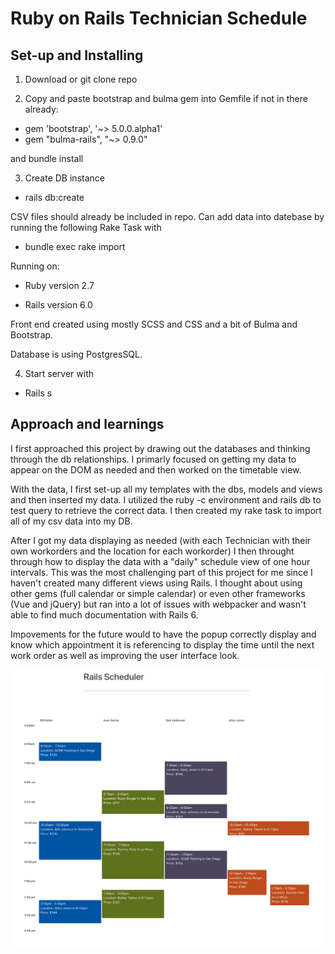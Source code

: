 # Ruby on Rails Technician Schedule

## Set-up and Installing

1. Download or git clone repo

2. Copy and paste bootstrap and bulma gem into Gemfile if not in there already:

- gem 'bootstrap', '~> 5.0.0.alpha1'
- gem "bulma-rails", "~> 0.9.0"

and bundle install

3. Create DB instance
* rails db:create

CSV files should already be included in repo. Can add data into datebase by running the following Rake Task with
* bundle exec rake import

Running on: 

* Ruby version
2.7

* Rails version
6.0

Front end created using mostly SCSS and CSS and a bit of Bulma and Bootstrap. 

Database is using PostgresSQL. 

4. Start server with
* Rails s


## Approach and learnings
I first approached this project by drawing out the databases and thinking through the db relationships. I primarly focused on getting my data to appear on the DOM as needed and then worked on the timetable view. 

With the data, I first set-up all my templates with the dbs, models and views and then inserted my data. I utilized the ruby -c environment and rails db to test query to retrieve the correct data. I then created my rake task to import all of my csv data into my DB. 

After I got my data displaying as needed (with each Technician with their own workorders and the location for each workorder) I then throught through how to display the data with a "daily" schedule view of one hour intervals. This was the most challenging part of this project for me since I haven't created many different views using Rails. I thought about using other gems (full calendar or simple calendar) or even other frameworks (Vue and jQuery) but ran into a lot of issues with webpacker and wasn't able to find much documentation with Rails 6. 

Impovements for the future would to have the popup correctly display and know which appointment it is referencing to display the time until the next work order as well as improving the user interface look. 

![image](app/assets/images/UI-image.png)
